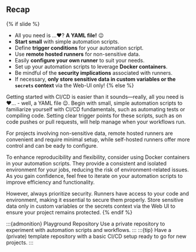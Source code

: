 ## Recap

{% if slide %}
- All you need is ...❤️? **A YAML file!** 😉
- **Start small** with simple automation scripts.
- Define **trigger conditions** for your automation script.
- Use **remote hosted runners** for non-sensitive data.
- Easily **configure your own runner** to suit your needs.
- Set up your automation scripts to leverage **Docker containers**.
- Be mindful of the **security implications** associated with runners.
- If necessary, **only store sensitive data in custom variables or the `secrets` context** via the Web-UI only!
{% else %}

Getting started with CI/CD is easier than it sounds—really, all you need is ❤️... - well, a YAML file 😉.
Begin with small, simple automation scripts to familiarize yourself with CI/CD fundamentals, such as automating tests or compiling code.
Setting clear trigger points for these scripts, such as on code pushes or pull requests, will help manage when your workflows run.

For projects involving non-sensitive data, remote hosted runners are convenient and require minimal setup, while self-hosted runners offer more control and can be eady to configure.

To enhance reproducibility and flexibility, consider using Docker containers in your automation scripts. They provide a consistent and isolated environment for your jobs, reducing the risk of environment-related issues.
As you gain confidence, feel free to iterate on your automation scripts to improve efficiency and functionality.

However, always prioritize security. Runners have access to your code and environment, making it essential to secure them properly.
Store sensitive data only in custom variables or the secrets context via the Web UI to ensure your project remains protected.
{% endif %}

:::{admonition} Playground Repository
Use a private repository to experiment with automation scripts and workflows. 
:::
:::{tip} 
Have a (private) template repository with a basic CI/CD setup ready to go for new projects.
:::
